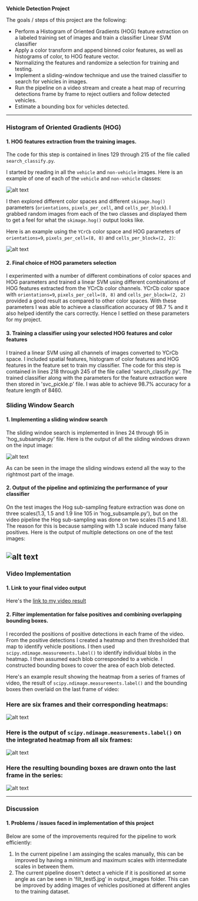 **Vehicle Detection Project**

The goals / steps of this project are the following:

* Perform a Histogram of Oriented Gradients (HOG) feature extraction on a labeled training set of images and train a classifier Linear SVM classifier
* Apply a color transform and append binned color features, as well as histograms of color, to HOG feature vector. 
* Normalizing the features and randomize a selection for training and testing.
* Implement a sliding-window technique and use the trained classifier to search for vehicles in images.
* Run the pipeline on a video stream and create a heat map of recurring detections frame by frame to reject outliers and follow detected vehicles.
* Estimate a bounding box for vehicles detected.

[//]: # (Image References)
[image1]: ./output_images/car_notcar.png
[image2]: ./output_images/car_notcar_color_spaces_hog.png
[image3]: ./output_images/sliding_window.jpg
[image4]: ./output_images/unfilt_test1.jpg
[image5]: ./output_images/output.png
[image6]: ./output_images/heatmap_test1.jpg
[image7]: ./output_images/filt_test1.jpg
[video1]: ./processed_project_video.mp4

---

### Histogram of Oriented Gradients (HOG)

#### 1. HOG features extraction from the training images.

The code for this step is contained in lines 129 through 215 of the file called `search_classify.py`.  

I started by reading in all the `vehicle` and `non-vehicle` images.  Here is an example of one of each of the `vehicle` and `non-vehicle` classes:

![alt text][image1]

I then explored different color spaces and different `skimage.hog()` parameters (`orientations`, `pixels_per_cell`, and `cells_per_block`).  I grabbed random images from each of the two classes and displayed them to get a feel for what the `skimage.hog()` output looks like.

Here is an example using the `YCrCb` color space and HOG parameters of `orientations=9`, `pixels_per_cell=(8, 8)` and `cells_per_block=(2, 2)`:


![alt text][image2]

#### 2. Final choice of HOG parameters selection

I experimented with a number of different combinations of color spaces and HOG parameters and trained a linear SVM using different combinations of HOG features extracted from the YCrCb color channels. YCrCb color space with `orientations=9`, `pixels_per_cell=(8, 8)` and `cells_per_block=(2, 2)` provided a good result as compared to other color spaces. With these parameters I was able to achieve a classification accuracy of 98.7 % and it also helped identify the cars correctly. Hence I settled on these parameters for my project.

#### 3. Training a classifier using your selected HOG features and color features

I trained a linear SVM using all channels of images converted to YCrCb space. I included spatial features, histogram of color features and HOG features in the feature set to train my classifier. The code for this step is contained in lines 218 through 245 of the file called 'search_classify.py'. The trained classifier along with the parameters for the feature extraction were then stored in 'svc_pickle.p' file. I was able to achieve 98.7% accuracy for a feature length of 8460.

### Sliding Window Search

#### 1. Implementing a sliding window search

The sliding windoe search is implemented in lines 24 through 95 in 'hog_subsample.py' file. Here is the output of all the sliding windows drawn on the input image:

![alt text][image3]

As can be seen in the image the sliding windows extend all the way to the rightmost part of the image.

#### 2. Output of the pipeline and optimizing the performance of your classifier

On the test images the Hog sub-sampling feature extraction was done on three scales(1.3, 1.5 and 1.9 line 105 in 'hog_subsample.py'), but on the video pipeline the Hog sub-sampling was done on two scales (1.5 and 1.8). The reason for this is because sampling with 1.3 scale induced many false positives. Here is the output of multiple detections on one of the test images:

![alt text][image4]
---

### Video Implementation

#### 1. Link to your final video output

Here's the [link to my video result][video1]


#### 2. Filter implementation for false positives and combining overlapping bounding boxes.

I recorded the positions of positive detections in each frame of the video.  From the positive detections I created a heatmap and then thresholded that map to identify vehicle positions.  I then used `scipy.ndimage.measurements.label()` to identify individual blobs in the heatmap.  I then assumed each blob corresponded to a vehicle.  I constructed bounding boxes to cover the area of each blob detected.  

Here's an example result showing the heatmap from a series of frames of video, the result of `scipy.ndimage.measurements.label()` and the bounding boxes then overlaid on the last frame of video:

### Here are six frames and their corresponding heatmaps:

![alt text][image5]

### Here is the output of `scipy.ndimage.measurements.label()` on the integrated heatmap from all six frames:
![alt text][image6]

### Here the resulting bounding boxes are drawn onto the last frame in the series:
![alt text][image7]

---

### Discussion

#### 1. Problems / issues faced in implementation of this project

Below are some of the improvements required for the pipeline to work efficiently:
1) In the current pipeline I am assinging the scales manually, this can be improved by having a minimum and maximum scales with intermediate scales in between them.
2) The current pipeline dosen't detect a vehicle if it is positioned at some angle as can be seen in 'filt_test5.jpg' in output_images folder. This can be improved by adding images of vehicles positioned at different angles to the training dataset.

